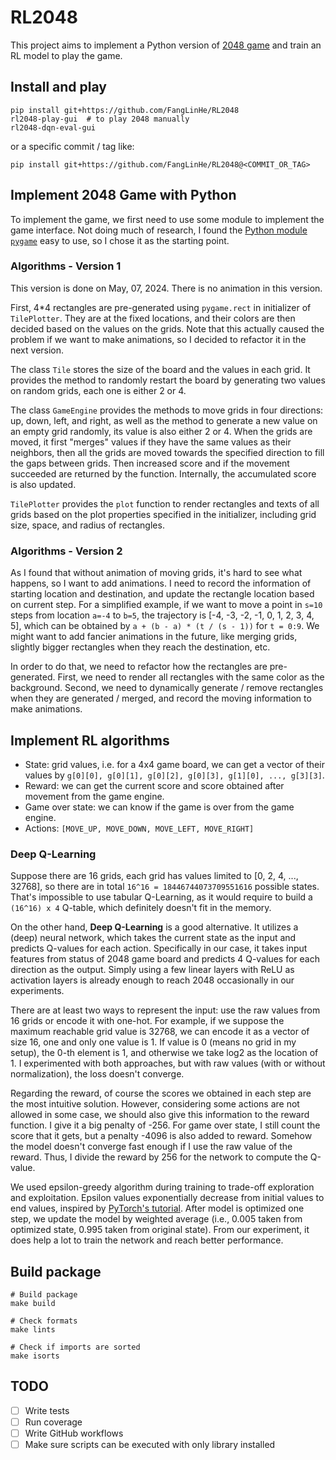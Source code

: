 # RL2048

This project aims to implement a Python version of [2048 game](https://play2048.co/) and train an RL model to play the game.

## Install and play

```
pip install git+https://github.com/FangLinHe/RL2048
rl2048-play-gui  # to play 2048 manually
rl2048-dqn-eval-gui
```
or a specific commit / tag like:
```
pip install git+https://github.com/FangLinHe/RL2048@<COMMIT_OR_TAG>
```

## Implement 2048 Game with Python

To implement the game, we first need to use some module to implement the game interface. Not doing much of research, I found the [Python module `pygame`](https://www.pygame.org/news) easy to use, so I chose it as the starting point.

### Algorithms - Version 1

This version is done on May, 07, 2024. There is no animation in this version.

First, 4*4 rectangles are pre-generated using `pygame.rect` in initializer of `TilePlotter`.
They are at the fixed locations, and their colors are then decided based on the values on the grids.
Note that this actually caused the problem if we want to make animations, so I decided to refactor it in the next version.

The class `Tile` stores the size of the board and the values in each grid. It provides the method to randomly restart the board by generating two values on random grids, each one is either 2 or 4.

The class `GameEngine` provides the methods to move grids in four directions: up, down, left, and right, as well as the method to generate a new value on an empty grid randomly, its value is also either 2 or 4. When the grids are moved, it first "merges" values if they have the same values as their neighbors, then all the grids are moved towards the specified direction to fill the gaps between grids. Then increased score and if the movement succeeded are returned by the function. Internally, the accumulated score is also updated.

`TilePlotter` provides the `plot` function to render rectangles and texts of all grids based on the plot properties specified in the initializer, including grid size, space, and radius of rectangles.

### Algorithms - Version 2

As I found that without animation of moving grids, it's hard to see what happens, so I want to add animations. I need to record the information of starting location and destination, and update the rectangle location based on current step. For a simplified example, if we want to move a point in `s=10` steps from location `a=-4` to `b=5`, the trajectory is [-4, -3, -2, -1, 0, 1, 2, 3, 4, 5], which can be obtained by `a + (b - a) * (t / (s - 1))` for `t = 0:9`. We might want to add fancier animations in the future, like merging grids, slightly bigger rectangles when they reach the destination, etc.

In order to do that, we need to refactor how the rectangles are pre-generated. First, we need to render all rectangles with the same color as the background. Second, we need to dynamically generate / remove rectangles when they are generated / merged, and record the moving information to make animations.

## Implement RL algorithms

* State: grid values, i.e. for a 4x4 game board, we can get a vector of their values by `g[0][0], g[0][1], g[0][2], g[0][3], g[1][0], ..., g[3][3]`.
* Reward: we can get the current score and score obtained after movement from the game engine.
* Game over state: we can know if the game is over from the game engine.
* Actions: `[MOVE_UP, MOVE_DOWN, MOVE_LEFT, MOVE_RIGHT]`

### Deep Q-Learning

Suppose there are 16 grids, each grid has values limited to [0, 2, 4, ..., 32768], so there are in total `16^16 = 18446744073709551616` possible states. That's impossible to use tabular Q-Learning, as it would require to build a `(16^16) x 4` Q-table, which definitely doesn't fit in the memory.

On the other hand, **Deep Q-Learning** is a good alternative. It utilizes a (deep) neural network, which takes the current state as the input and predicts Q-values for each action. Specifically in our case, it takes input features from status of 2048 game board and predicts 4 Q-values for each direction as the output. Simply using a few linear layers with ReLU as activation layers is already enough to reach 2048 occasionally in our experiments.

There are at least two ways to represent the input: use the raw values from 16 grids or encode it with one-hot. For example, if we suppose the maximum reachable grid value is 32768, we can encode it as a vector of size 16, one and only one value is 1. If value is 0 (means no grid in my setup), the 0-th element is 1, and otherwise we take log2 as the location of 1. I experimented with both approaches, but with raw values (with or without normalization), the loss doesn't converge.

Regarding the reward, of course the scores we obtained in each step are the most intuitive solution. However, considering some actions are not allowed in some case, we should also give this information to the reward function. I give it a big penalty of -256. For game over state, I still count the score that it gets, but a penalty -4096 is also added to reward. Somehow the model doesn't converge fast enough if I use the raw value of the reward. Thus, I divide the reward by 256 for the network to compute the Q-value.

We used epsilon-greedy algorithm during training to trade-off exploration and exploitation. Epsilon values exponentially decrease from initial values to end values, inspired by [PyTorch's tutorial](https://pytorch.org/tutorials/intermediate/reinforcement_q_learning.html). After model is optimized one step, we update the model by weighted average (i.e., 0.005 taken from optimized state, 0.995 taken from original state). From our experiment, it does help a lot to train the network and reach better performance.

## Build package

```
# Build package
make build

# Check formats
make lints

# Check if imports are sorted
make isorts
```

## TODO

- [ ] Write tests
- [ ] Run coverage
- [ ] Write GitHub workflows
- [ ] Make sure scripts can be executed with only library installed
